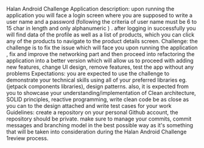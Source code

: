 Halan Android Challenge
Application description:
upon running the application you will face a login screen where you are supposed to
write a user name and a password (following the criteria of user name must be 6 to 15
char in length and only alphanumeric ) . after logging in successfully you will find data of
the profile as well as a list of products, which you can click any of the products to
navigate to the product details screen.
Challenge:
the challenge is to fix the issue which will face you upon running the application , fix and
improve the networking part and then proceed into refactoring the application into a
better version which will allow us to proceed with adding new features, change UI
design, remove features, test the app without any problems
Expectations:
you are expected to use the challenge to demonstrate your technical skills using all of
your preferred libraries eg. (jetpack components libraries), design patterns. also, it is
expected from you to showcase your understanding/implementation of Clean
architecture, SOLID principles, reactive programming, write clean code be as close as
you can to the design attached and write test cases for your work
Guidelines:
create a repository on your personal Github account, the repository should be
private.
make sure to manage your commits, commit messages and branching model in the
best possible way as it's something that will be taken into consideration during the
Halan Android Challenge
1review process.
